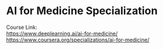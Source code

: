 # AI for Medicine Specialization
Course Link: 
<br/> https://www.deeplearning.ai/ai-for-medicine/
<br/> https://www.coursera.org/specializations/ai-for-medicine/

